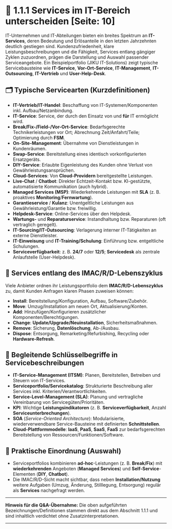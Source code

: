 # 🧭 1.1.1 Services im IT-Bereich unterscheiden [Seite: 10]

IT-Unternehmen und IT-Abteilungen bieten ein breites Spektrum an **IT-Services**, deren Bedeutung und Erlösanteile in den letzten Jahrzehnten deutlich gestiegen sind. Kundenzufriedenheit, klare Leistungsbeschreibungen und die Fähigkeit, Services entlang gängiger Zyklen zuzuordnen, prägen die Darstellung und Auswahl passender Serviceangebote. Ein Beispielportfolio (JIKU IT-Solutions) zeigt typische Servicebausteine wie **IT-Service**, **Vor-Ort-Service**, **IT-Management**, **IT-Outsourcing**, **IT-Vertrieb** und **User-Help-Desk**. 

## 🗂️ Typische Servicearten (Kurzdefinitionen)

* **IT-Vertrieb/IT-Handel**: Beschaffung von IT-Systemen/Komponenten inkl. Aufbau/Netzanbindung.
* **IT-Service**: Service, der durch den Einsatz von und **für** IT ermöglicht wird.
* **Break/Fix-/Field-/Vor-Ort-Service**: Bedarfsgerechte Technikerleistungen vor Ort; Abrechnung Zeit/Anfahrt/Teile; Optimierung durch **FSM**.
* **On-Site-Management**: Übernahme von Dienstleistungen in Kundenräumen.
* **Swap-Service**: Bereitstellung eines identisch vorkonfigurierten Ersatzgeräts.
* **DIY-Service**: Erlaubte Eigenleistung des Kunden ohne Verlust von Gewährleistungsansprüchen.
* **Cloud-Services**: Von **Cloud-Providern** bereitgestellte Leistungen.
* **Live-Chat** / **Chatbot**: Direkter Echtzeit-Kontakt bzw. KI-gestützte, automatisierte Kommunikation (auch hybrid).
* **Managed Services (MSP)**: Wiederkehrende Leistungen mit **SLA** (z. B. proaktives **Monitoring**/**Fernwartung**).
* **Garantieservice** / **Kulanz**: Unentgeltliche Leistungen aus Gewährleistung/Garantie bzw. freiwillig.
* **Helpdesk-Service**: Online-Services über den Helpdesk.
* **Wartungs-** und **Reparaturservice**: Instandhaltung bzw. Reparaturen (oft vertraglich geregelt).
* **IT-Sourcing/IT-Outsourcing**: Verlagerung interner IT-Tätigkeiten an externe Dienstleister.
* **IT-Einweisung** und **IT-Training/Schulung**: Einführung bzw. entgeltliche Schulungen.
* **Serviceverfügbarkeit**: z. B. **24/7** oder **12/5**; **Servicedesk** als zentrale Anlaufstelle (User-Helpdesk).

## 🔁 Services entlang des IMAC/R/D-Lebenszyklus

Viele Anbieter ordnen ihr Leistungsportfolio dem **IMAC/R/D-Lebenszyklus** zu, damit Kunden Anfragen klaren Phasen zuweisen können:

* **Install**: Bereitstellung/Konfiguration, Aufbau, Software/Zubehör.
* **Move**: Umzug/Installation am neuen Ort, Aktualisierung/Konten.
* **Add**: Hinzufügen/Konfigurieren zusätzlicher Komponenten/Berechtigungen.
* **Change**: **Update/Upgrade/Neuinstallation**, Sicherheitsmaßnahmen.
* **Remove**: Sicherung, **Datenlöschung**, Ab-/Ausbau.
* **Dispose**: Entsorgung, Remarketing/Refurbishing, Recycling oder **Hardware-Refresh**. 

## 🧩 Begleitende Schlüsselbegriffe in Servicebeschreibungen

* **IT-Service-Management (ITSM)**: Planen, Bereitstellen, Betreiben und Steuern von IT-Services.
* **Serviceportfolio/Servicekatalog**: Strukturierte Beschreibung aller Services inkl. Kriterien/Verantwortlichkeiten.
* **Service-Level-Management (SLA)**: Planung und vertragliche Vereinbarung von Servicegüten/Prioritäten.
* **KPI**: Wichtige **Leistungsindikatoren** (z. B. **Serviceverfügbarkeit**, Anzahl **Serviceunterbrechungen**).
* **SOA** (*Service-Oriented Architecture*): Modularisierte, wiederverwendbare Service-Bausteine mit definierten **Schnittstellen**.
* **Cloud-Plattformmodelle**: **IaaS**, **PaaS**, **SaaS**, **FaaS** zur bedarfsgerechten Bereitstellung von Ressourcen/Funktionen/Software. 

## 📌 Praktische Einordnung (Auswahl)

* Serviceportfolios kombinieren **ad-hoc**-Leistungen (z. B. **Break/Fix**) mit **wiederkehrenden** Angeboten (**Managed Services**) und **Self-Service**-Elementen (**DIY**, **Chatbot**).
* Die IMAC/R/D-Sicht macht sichtbar, dass neben **Installation/Nutzung** weitere Aufgaben (Umzug, Änderung, Stilllegung, Entsorgung) regulär als **Services** nachgefragt werden. 

---

**Hinweis für die Q&A-Übernahme:** Die oben aufgeführten Bezeichnungen/Definitionen stammen direkt aus dem Abschnitt 1.1.1 und sind inhaltlich verdichtet ohne Zusatzinterpretationen.


---
